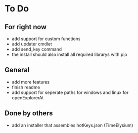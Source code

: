 # To Do

## For right now

- add support for custom functions
- add updater cmdlet
- add send_key command
- the install should also install all required librarys with pip

## General

- add more features
- finish readme
- add support for seperate paths for windows and linux for openExplorerAt

## Done by others

- add an installer that assembles hotKeys.json (TimeElysium)
